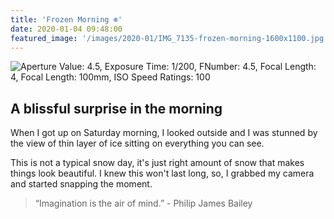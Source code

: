 ```yaml
---
title: 'Frozen Morning ❄️'
date: 2020-01-04 09:48:00
featured_image: '/images/2020-01/IMG_7135-frozen-morning-1600x1100.jpg'
---
```


![Aperture Value: 4.5, Exposure Time: 1/200, FNumber: 4.5, Focal Length: 4, Focal Length: 100mm, ISO Speed Ratings: 100](/images/2020-01/IMG_7135-frozen-morning-1600x1100.jpg)

## A blissful surprise in the morning
When I got up on Saturday morning, I looked outside and I was stunned by the view of thin layer
of ice sitting on everything you can see.

This is not a typical snow day, it's just right amount of snow that makes things look beautiful.
I knew this won't last long, so, I grabbed my camera and started snapping the moment.

> “Imagination is the air of mind.” - Philip James Bailey